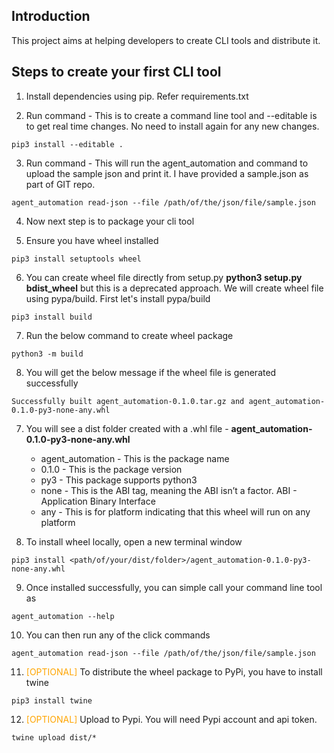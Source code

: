 ## Introduction
This project aims at helping developers to create CLI tools and distribute it.

## Steps to create your first CLI tool

1. Install dependencies using pip. Refer requirements.txt

2. Run command - This is to create a command line tool and --editable is to get real time changes. No need to install again for any new changes.
```
pip3 install --editable .
```

3. Run command - This will run the agent_automation and command to upload the sample json and print it. I have provided a sample.json as part of GIT repo.
```
agent_automation read-json --file /path/of/the/json/file/sample.json
```

4. Now next step is to package your cli tool 

5. Ensure you have wheel installed
```
pip3 install setuptools wheel
```

6. You can create wheel file directly from setup.py **python3 setup.py bdist_wheel** but this is a deprecated approach. We will create wheel file using pypa/build. First let's install pypa/build
```
pip3 install build
```

7. Run the below command to create wheel package
```
python3 -m build
```

8. You will get the below message if the wheel file is generated successfully
```
Successfully built agent_automation-0.1.0.tar.gz and agent_automation-0.1.0-py3-none-any.whl
```

7. You will see a dist folder created with a .whl file - **agent_automation-0.1.0-py3-none-any.whl**
    * agent_automation - This is the package name
    * 0.1.0 - This is the package version
    * py3 - This package supports python3
    * none - This is the ABI tag, meaning the ABI isn’t a factor. ABI - Application Binary Interface
    * any - This is for platform indicating that this wheel will run on any platform

8. To install wheel locally, open a new terminal window
```
pip3 install <path/of/your/dist/folder>/agent_automation-0.1.0-py3-none-any.whl
```

9. Once installed successfully, you can simple call your command line tool as
```
agent_automation --help
```

10. You can then run any of the click commands
```
agent_automation read-json --file /path/of/the/json/file/sample.json
``` 

11. <span style="color:Orange">[OPTIONAL]</span> To distribute the wheel package to PyPi, you have to install twine
```
pip3 install twine
```

12. <span style="color:Orange">[OPTIONAL]</span> Upload to Pypi. You will need Pypi account and api token.
```
twine upload dist/*
```
